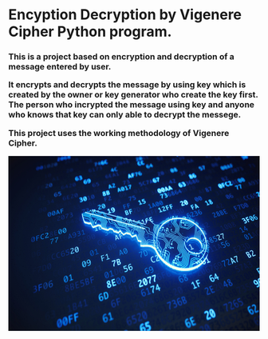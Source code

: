 # Encyption Decryption by Vigenere Cipher Python program.

 <h3>This is a project based on encryption and decryption of a message entered by user.
 
 
 It encrypts and decrypts the message by using key which is created by the owner or key generator  who create the key first. The person who incrypted the message using key and anyone who knows that key can only able to decrypt the messege.
 
 
 This project uses the working methodology of Vigenere Cipher.</h3>

<p align= "center"><img src="https://github.com/ROHAN0011/Encyption-Decryption-by-Vigenere-Cipher/blob/32af01df400d457fd0b6517502a24306afe4fe91/Encrypt%20Decrypt.jpeg" width="700" height= "350"></p>
